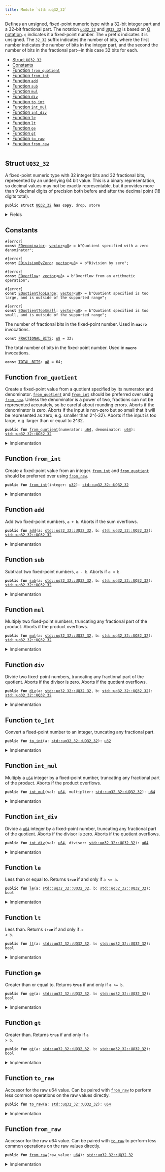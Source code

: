 ```yaml
---
title: Module `std::uq32_32`
---
```


Defines an unsigned, fixed-point numeric type with a 32-bit integer part and a 32-bit fractional
part. The notation <code><a href="../std/uq32_32.md#std_uq32_32">uq32_32</a></code> and <code><a href="../std/uq32_32.md#std_uq32_32_UQ32_32">UQ32_32</a></code> is based on
[Q notation](https://en.wikipedia.org/wiki/Q_(number_format)). <code>q</code> indicates it a fixed-point
number. The <code>u</code> prefix indicates it is unsigned. The <code>32_32</code> suffix indicates the number of
bits, where the first number indicates the number of bits in the integer part, and the second
the number of bits in the fractional part--in this case 32 bits for each.


-  [Struct `UQ32_32`](#std_uq32_32_UQ32_32)
-  [Constants](#@Constants_0)
-  [Function `from_quotient`](#std_uq32_32_from_quotient)
-  [Function `from_int`](#std_uq32_32_from_int)
-  [Function `add`](#std_uq32_32_add)
-  [Function `sub`](#std_uq32_32_sub)
-  [Function `mul`](#std_uq32_32_mul)
-  [Function `div`](#std_uq32_32_div)
-  [Function `to_int`](#std_uq32_32_to_int)
-  [Function `int_mul`](#std_uq32_32_int_mul)
-  [Function `int_div`](#std_uq32_32_int_div)
-  [Function `le`](#std_uq32_32_le)
-  [Function `lt`](#std_uq32_32_lt)
-  [Function `ge`](#std_uq32_32_ge)
-  [Function `gt`](#std_uq32_32_gt)
-  [Function `to_raw`](#std_uq32_32_to_raw)
-  [Function `from_raw`](#std_uq32_32_from_raw)


<pre><code></code></pre>



<a name="std_uq32_32_UQ32_32"></a>

## Struct `UQ32_32`

A fixed-point numeric type with 32 integer bits and 32 fractional bits, represented by an
underlying 64 bit value. This is a binary representation, so decimal values may not be exactly
representable, but it provides more than 9 decimal digits of precision both before and after the
decimal point (18 digits total).


<pre><code><b>public</b> <b>struct</b> <a href="../std/uq32_32.md#std_uq32_32_UQ32_32">UQ32_32</a> <b>has</b> <b>copy</b>, drop, store
</code></pre>



<details>
<summary>Fields</summary>


<dl>
<dt>
<code>0: <a href="../std/u64.md#std_u64">u64</a></code>
</dt>
<dd>
</dd>
</dl>


</details>

<a name="@Constants_0"></a>

## Constants


<a name="std_uq32_32_EDenominator"></a>



<pre><code>#[error]
<b>const</b> <a href="../std/uq32_32.md#std_uq32_32_EDenominator">EDenominator</a>: <a href="../std/vector.md#std_vector">vector</a>&lt;<a href="../std/u8.md#std_u8">u8</a>&gt; = b"Quotient specified with a zero denominator";
</code></pre>



<a name="std_uq32_32_EDivisionByZero"></a>



<pre><code>#[error]
<b>const</b> <a href="../std/uq32_32.md#std_uq32_32_EDivisionByZero">EDivisionByZero</a>: <a href="../std/vector.md#std_vector">vector</a>&lt;<a href="../std/u8.md#std_u8">u8</a>&gt; = b"Division by zero";
</code></pre>



<a name="std_uq32_32_EOverflow"></a>



<pre><code>#[error]
<b>const</b> <a href="../std/uq32_32.md#std_uq32_32_EOverflow">EOverflow</a>: <a href="../std/vector.md#std_vector">vector</a>&lt;<a href="../std/u8.md#std_u8">u8</a>&gt; = b"Overflow from an arithmetic operation";
</code></pre>



<a name="std_uq32_32_EQuotientTooLarge"></a>



<pre><code>#[error]
<b>const</b> <a href="../std/uq32_32.md#std_uq32_32_EQuotientTooLarge">EQuotientTooLarge</a>: <a href="../std/vector.md#std_vector">vector</a>&lt;<a href="../std/u8.md#std_u8">u8</a>&gt; = b"Quotient specified is too large, and is outside of the supported range";
</code></pre>



<a name="std_uq32_32_EQuotientTooSmall"></a>



<pre><code>#[error]
<b>const</b> <a href="../std/uq32_32.md#std_uq32_32_EQuotientTooSmall">EQuotientTooSmall</a>: <a href="../std/vector.md#std_vector">vector</a>&lt;<a href="../std/u8.md#std_u8">u8</a>&gt; = b"Quotient specified is too small, and is outside of the supported range";
</code></pre>



<a name="std_uq32_32_FRACTIONAL_BITS"></a>

The number of fractional bits in the fixed-point number. Used in <code><b>macro</b></code> invocations.


<pre><code><b>const</b> <a href="../std/uq32_32.md#std_uq32_32_FRACTIONAL_BITS">FRACTIONAL_BITS</a>: <a href="../std/u8.md#std_u8">u8</a> = 32;
</code></pre>



<a name="std_uq32_32_TOTAL_BITS"></a>

The total number of bits in the fixed-point number. Used in <code><b>macro</b></code> invocations.


<pre><code><b>const</b> <a href="../std/uq32_32.md#std_uq32_32_TOTAL_BITS">TOTAL_BITS</a>: <a href="../std/u8.md#std_u8">u8</a> = 64;
</code></pre>



<a name="std_uq32_32_from_quotient"></a>

## Function `from_quotient`

Create a fixed-point value from a quotient specified by its numerator and denominator.
<code><a href="../std/uq32_32.md#std_uq32_32_from_quotient">from_quotient</a></code> and <code><a href="../std/uq32_32.md#std_uq32_32_from_int">from_int</a></code> should be preferred over using <code><a href="../std/uq32_32.md#std_uq32_32_from_raw">from_raw</a></code>.
Unless the denominator is a power of two, fractions can not be represented accurately,
so be careful about rounding errors.
Aborts if the denominator is zero.
Aborts if the input is non-zero but so small that it will be represented as zero, e.g. smaller
than 2^{-32}.
Aborts if the input is too large, e.g. larger than or equal to 2^32.


<pre><code><b>public</b> <b>fun</b> <a href="../std/uq32_32.md#std_uq32_32_from_quotient">from_quotient</a>(numerator: <a href="../std/u64.md#std_u64">u64</a>, denominator: <a href="../std/u64.md#std_u64">u64</a>): <a href="../std/uq32_32.md#std_uq32_32_UQ32_32">std::uq32_32::UQ32_32</a>
</code></pre>



<details>
<summary>Implementation</summary>


<pre><code><b>public</b> <b>fun</b> <a href="../std/uq32_32.md#std_uq32_32_from_quotient">from_quotient</a>(numerator: <a href="../std/u64.md#std_u64">u64</a>, denominator: <a href="../std/u64.md#std_u64">u64</a>): <a href="../std/uq32_32.md#std_uq32_32_UQ32_32">UQ32_32</a> {
    <a href="../std/uq32_32.md#std_uq32_32_UQ32_32">UQ32_32</a>(<a href="../std/macros.md#std_macros_uq_from_quotient">std::macros::uq_from_quotient</a>!&lt;<a href="../std/u64.md#std_u64">u64</a>, <a href="../std/u128.md#std_u128">u128</a>&gt;(
        numerator,
        denominator,
        <a href="../std/u64.md#std_u64_max_value">std::u64::max_value</a>!(),
        <a href="../std/uq32_32.md#std_uq32_32_TOTAL_BITS">TOTAL_BITS</a>,
        <a href="../std/uq32_32.md#std_uq32_32_FRACTIONAL_BITS">FRACTIONAL_BITS</a>,
        <b>abort</b> <a href="../std/uq32_32.md#std_uq32_32_EDenominator">EDenominator</a>,
        <b>abort</b> <a href="../std/uq32_32.md#std_uq32_32_EQuotientTooSmall">EQuotientTooSmall</a>,
        <b>abort</b> <a href="../std/uq32_32.md#std_uq32_32_EQuotientTooLarge">EQuotientTooLarge</a>,
    ))
}
</code></pre>



</details>

<a name="std_uq32_32_from_int"></a>

## Function `from_int`

Create a fixed-point value from an integer.
<code><a href="../std/uq32_32.md#std_uq32_32_from_int">from_int</a></code> and <code><a href="../std/uq32_32.md#std_uq32_32_from_quotient">from_quotient</a></code> should be preferred over using <code><a href="../std/uq32_32.md#std_uq32_32_from_raw">from_raw</a></code>.


<pre><code><b>public</b> <b>fun</b> <a href="../std/uq32_32.md#std_uq32_32_from_int">from_int</a>(integer: <a href="../std/u32.md#std_u32">u32</a>): <a href="../std/uq32_32.md#std_uq32_32_UQ32_32">std::uq32_32::UQ32_32</a>
</code></pre>



<details>
<summary>Implementation</summary>


<pre><code><b>public</b> <b>fun</b> <a href="../std/uq32_32.md#std_uq32_32_from_int">from_int</a>(integer: <a href="../std/u32.md#std_u32">u32</a>): <a href="../std/uq32_32.md#std_uq32_32_UQ32_32">UQ32_32</a> {
    <a href="../std/uq32_32.md#std_uq32_32_UQ32_32">UQ32_32</a>(<a href="../std/macros.md#std_macros_uq_from_int">std::macros::uq_from_int</a>!(integer, <a href="../std/uq32_32.md#std_uq32_32_FRACTIONAL_BITS">FRACTIONAL_BITS</a>))
}
</code></pre>



</details>

<a name="std_uq32_32_add"></a>

## Function `add`

Add two fixed-point numbers, <code>a + b</code>.
Aborts if the sum overflows.


<pre><code><b>public</b> <b>fun</b> <a href="../std/uq32_32.md#std_uq32_32_add">add</a>(a: <a href="../std/uq32_32.md#std_uq32_32_UQ32_32">std::uq32_32::UQ32_32</a>, b: <a href="../std/uq32_32.md#std_uq32_32_UQ32_32">std::uq32_32::UQ32_32</a>): <a href="../std/uq32_32.md#std_uq32_32_UQ32_32">std::uq32_32::UQ32_32</a>
</code></pre>



<details>
<summary>Implementation</summary>


<pre><code><b>public</b> <b>fun</b> <a href="../std/uq32_32.md#std_uq32_32_add">add</a>(a: <a href="../std/uq32_32.md#std_uq32_32_UQ32_32">UQ32_32</a>, b: <a href="../std/uq32_32.md#std_uq32_32_UQ32_32">UQ32_32</a>): <a href="../std/uq32_32.md#std_uq32_32_UQ32_32">UQ32_32</a> {
    <a href="../std/uq32_32.md#std_uq32_32_UQ32_32">UQ32_32</a>(<a href="../std/macros.md#std_macros_uq_add">std::macros::uq_add</a>!&lt;<a href="../std/u64.md#std_u64">u64</a>, <a href="../std/u128.md#std_u128">u128</a>&gt;(
        a.0,
        b.0,
        <a href="../std/u64.md#std_u64_max_value">std::u64::max_value</a>!(),
        <b>abort</b> <a href="../std/uq32_32.md#std_uq32_32_EOverflow">EOverflow</a>,
    ))
}
</code></pre>



</details>

<a name="std_uq32_32_sub"></a>

## Function `sub`

Subtract two fixed-point numbers, <code>a - b</code>.
Aborts if <code>a &lt; b</code>.


<pre><code><b>public</b> <b>fun</b> <a href="../std/uq32_32.md#std_uq32_32_sub">sub</a>(a: <a href="../std/uq32_32.md#std_uq32_32_UQ32_32">std::uq32_32::UQ32_32</a>, b: <a href="../std/uq32_32.md#std_uq32_32_UQ32_32">std::uq32_32::UQ32_32</a>): <a href="../std/uq32_32.md#std_uq32_32_UQ32_32">std::uq32_32::UQ32_32</a>
</code></pre>



<details>
<summary>Implementation</summary>


<pre><code><b>public</b> <b>fun</b> <a href="../std/uq32_32.md#std_uq32_32_sub">sub</a>(a: <a href="../std/uq32_32.md#std_uq32_32_UQ32_32">UQ32_32</a>, b: <a href="../std/uq32_32.md#std_uq32_32_UQ32_32">UQ32_32</a>): <a href="../std/uq32_32.md#std_uq32_32_UQ32_32">UQ32_32</a> {
    <a href="../std/uq32_32.md#std_uq32_32_UQ32_32">UQ32_32</a>(<a href="../std/macros.md#std_macros_uq_sub">std::macros::uq_sub</a>!(a.0, b.0, <b>abort</b> <a href="../std/uq32_32.md#std_uq32_32_EOverflow">EOverflow</a>))
}
</code></pre>



</details>

<a name="std_uq32_32_mul"></a>

## Function `mul`

Multiply two fixed-point numbers, truncating any fractional part of the product.
Aborts if the product overflows.


<pre><code><b>public</b> <b>fun</b> <a href="../std/uq32_32.md#std_uq32_32_mul">mul</a>(a: <a href="../std/uq32_32.md#std_uq32_32_UQ32_32">std::uq32_32::UQ32_32</a>, b: <a href="../std/uq32_32.md#std_uq32_32_UQ32_32">std::uq32_32::UQ32_32</a>): <a href="../std/uq32_32.md#std_uq32_32_UQ32_32">std::uq32_32::UQ32_32</a>
</code></pre>



<details>
<summary>Implementation</summary>


<pre><code><b>public</b> <b>fun</b> <a href="../std/uq32_32.md#std_uq32_32_mul">mul</a>(a: <a href="../std/uq32_32.md#std_uq32_32_UQ32_32">UQ32_32</a>, b: <a href="../std/uq32_32.md#std_uq32_32_UQ32_32">UQ32_32</a>): <a href="../std/uq32_32.md#std_uq32_32_UQ32_32">UQ32_32</a> {
    <a href="../std/uq32_32.md#std_uq32_32_UQ32_32">UQ32_32</a>(<a href="../std/uq32_32.md#std_uq32_32_int_mul">int_mul</a>(a.0, b))
}
</code></pre>



</details>

<a name="std_uq32_32_div"></a>

## Function `div`

Divide two fixed-point numbers, truncating any fractional part of the quotient.
Aborts if the divisor is zero.
Aborts if the quotient overflows.


<pre><code><b>public</b> <b>fun</b> <a href="../std/uq32_32.md#std_uq32_32_div">div</a>(a: <a href="../std/uq32_32.md#std_uq32_32_UQ32_32">std::uq32_32::UQ32_32</a>, b: <a href="../std/uq32_32.md#std_uq32_32_UQ32_32">std::uq32_32::UQ32_32</a>): <a href="../std/uq32_32.md#std_uq32_32_UQ32_32">std::uq32_32::UQ32_32</a>
</code></pre>



<details>
<summary>Implementation</summary>


<pre><code><b>public</b> <b>fun</b> <a href="../std/uq32_32.md#std_uq32_32_div">div</a>(a: <a href="../std/uq32_32.md#std_uq32_32_UQ32_32">UQ32_32</a>, b: <a href="../std/uq32_32.md#std_uq32_32_UQ32_32">UQ32_32</a>): <a href="../std/uq32_32.md#std_uq32_32_UQ32_32">UQ32_32</a> {
    <a href="../std/uq32_32.md#std_uq32_32_UQ32_32">UQ32_32</a>(<a href="../std/uq32_32.md#std_uq32_32_int_div">int_div</a>(a.0, b))
}
</code></pre>



</details>

<a name="std_uq32_32_to_int"></a>

## Function `to_int`

Convert a fixed-point number to an integer, truncating any fractional part.


<pre><code><b>public</b> <b>fun</b> <a href="../std/uq32_32.md#std_uq32_32_to_int">to_int</a>(a: <a href="../std/uq32_32.md#std_uq32_32_UQ32_32">std::uq32_32::UQ32_32</a>): <a href="../std/u32.md#std_u32">u32</a>
</code></pre>



<details>
<summary>Implementation</summary>


<pre><code><b>public</b> <b>fun</b> <a href="../std/uq32_32.md#std_uq32_32_to_int">to_int</a>(a: <a href="../std/uq32_32.md#std_uq32_32_UQ32_32">UQ32_32</a>): <a href="../std/u32.md#std_u32">u32</a> {
    <a href="../std/macros.md#std_macros_uq_to_int">std::macros::uq_to_int</a>!(a.0, <a href="../std/uq32_32.md#std_uq32_32_FRACTIONAL_BITS">FRACTIONAL_BITS</a>)
}
</code></pre>



</details>

<a name="std_uq32_32_int_mul"></a>

## Function `int_mul`

Multiply a <code><a href="../std/u64.md#std_u64">u64</a></code> integer by a fixed-point number, truncating any fractional part of the product.
Aborts if the product overflows.


<pre><code><b>public</b> <b>fun</b> <a href="../std/uq32_32.md#std_uq32_32_int_mul">int_mul</a>(val: <a href="../std/u64.md#std_u64">u64</a>, multiplier: <a href="../std/uq32_32.md#std_uq32_32_UQ32_32">std::uq32_32::UQ32_32</a>): <a href="../std/u64.md#std_u64">u64</a>
</code></pre>



<details>
<summary>Implementation</summary>


<pre><code><b>public</b> <b>fun</b> <a href="../std/uq32_32.md#std_uq32_32_int_mul">int_mul</a>(val: <a href="../std/u64.md#std_u64">u64</a>, multiplier: <a href="../std/uq32_32.md#std_uq32_32_UQ32_32">UQ32_32</a>): <a href="../std/u64.md#std_u64">u64</a> {
    <a href="../std/macros.md#std_macros_uq_int_mul">std::macros::uq_int_mul</a>!&lt;<a href="../std/u64.md#std_u64">u64</a>, <a href="../std/u128.md#std_u128">u128</a>&gt;(
        val,
        multiplier.0,
        <a href="../std/u64.md#std_u64_max_value">std::u64::max_value</a>!(),
        <a href="../std/uq32_32.md#std_uq32_32_FRACTIONAL_BITS">FRACTIONAL_BITS</a>,
        <b>abort</b> <a href="../std/uq32_32.md#std_uq32_32_EOverflow">EOverflow</a>,
    )
}
</code></pre>



</details>

<a name="std_uq32_32_int_div"></a>

## Function `int_div`

Divide a <code><a href="../std/u64.md#std_u64">u64</a></code> integer by a fixed-point number, truncating any fractional part of the quotient.
Aborts if the divisor is zero.
Aborts if the quotient overflows.


<pre><code><b>public</b> <b>fun</b> <a href="../std/uq32_32.md#std_uq32_32_int_div">int_div</a>(val: <a href="../std/u64.md#std_u64">u64</a>, divisor: <a href="../std/uq32_32.md#std_uq32_32_UQ32_32">std::uq32_32::UQ32_32</a>): <a href="../std/u64.md#std_u64">u64</a>
</code></pre>



<details>
<summary>Implementation</summary>


<pre><code><b>public</b> <b>fun</b> <a href="../std/uq32_32.md#std_uq32_32_int_div">int_div</a>(val: <a href="../std/u64.md#std_u64">u64</a>, divisor: <a href="../std/uq32_32.md#std_uq32_32_UQ32_32">UQ32_32</a>): <a href="../std/u64.md#std_u64">u64</a> {
    <a href="../std/macros.md#std_macros_uq_int_div">std::macros::uq_int_div</a>!&lt;<a href="../std/u64.md#std_u64">u64</a>, <a href="../std/u128.md#std_u128">u128</a>&gt;(
        val,
        divisor.0,
        <a href="../std/u64.md#std_u64_max_value">std::u64::max_value</a>!(),
        <a href="../std/uq32_32.md#std_uq32_32_FRACTIONAL_BITS">FRACTIONAL_BITS</a>,
        <b>abort</b> <a href="../std/uq32_32.md#std_uq32_32_EDivisionByZero">EDivisionByZero</a>,
        <b>abort</b> <a href="../std/uq32_32.md#std_uq32_32_EOverflow">EOverflow</a>,
    )
}
</code></pre>



</details>

<a name="std_uq32_32_le"></a>

## Function `le`

Less than or equal to. Returns <code><b>true</b></code> if and only if <code>a &lt;= a</code>.


<pre><code><b>public</b> <b>fun</b> <a href="../std/uq32_32.md#std_uq32_32_le">le</a>(a: <a href="../std/uq32_32.md#std_uq32_32_UQ32_32">std::uq32_32::UQ32_32</a>, b: <a href="../std/uq32_32.md#std_uq32_32_UQ32_32">std::uq32_32::UQ32_32</a>): bool
</code></pre>



<details>
<summary>Implementation</summary>


<pre><code><b>public</b> <b>fun</b> <a href="../std/uq32_32.md#std_uq32_32_le">le</a>(a: <a href="../std/uq32_32.md#std_uq32_32_UQ32_32">UQ32_32</a>, b: <a href="../std/uq32_32.md#std_uq32_32_UQ32_32">UQ32_32</a>): bool {
    a.0 &lt;= b.0
}
</code></pre>



</details>

<a name="std_uq32_32_lt"></a>

## Function `lt`

Less than. Returns <code><b>true</b></code> if and only if <code>a &lt; b</code>.


<pre><code><b>public</b> <b>fun</b> <a href="../std/uq32_32.md#std_uq32_32_lt">lt</a>(a: <a href="../std/uq32_32.md#std_uq32_32_UQ32_32">std::uq32_32::UQ32_32</a>, b: <a href="../std/uq32_32.md#std_uq32_32_UQ32_32">std::uq32_32::UQ32_32</a>): bool
</code></pre>



<details>
<summary>Implementation</summary>


<pre><code><b>public</b> <b>fun</b> <a href="../std/uq32_32.md#std_uq32_32_lt">lt</a>(a: <a href="../std/uq32_32.md#std_uq32_32_UQ32_32">UQ32_32</a>, b: <a href="../std/uq32_32.md#std_uq32_32_UQ32_32">UQ32_32</a>): bool {
    a.0 &lt; b.0
}
</code></pre>



</details>

<a name="std_uq32_32_ge"></a>

## Function `ge`

Greater than or equal to. Returns <code><b>true</b></code> if and only if <code>a &gt;= b</code>.


<pre><code><b>public</b> <b>fun</b> <a href="../std/uq32_32.md#std_uq32_32_ge">ge</a>(a: <a href="../std/uq32_32.md#std_uq32_32_UQ32_32">std::uq32_32::UQ32_32</a>, b: <a href="../std/uq32_32.md#std_uq32_32_UQ32_32">std::uq32_32::UQ32_32</a>): bool
</code></pre>



<details>
<summary>Implementation</summary>


<pre><code><b>public</b> <b>fun</b> <a href="../std/uq32_32.md#std_uq32_32_ge">ge</a>(a: <a href="../std/uq32_32.md#std_uq32_32_UQ32_32">UQ32_32</a>, b: <a href="../std/uq32_32.md#std_uq32_32_UQ32_32">UQ32_32</a>): bool {
    a.0 &gt;= b.0
}
</code></pre>



</details>

<a name="std_uq32_32_gt"></a>

## Function `gt`

Greater than. Returns <code><b>true</b></code> if and only if <code>a &gt; b</code>.


<pre><code><b>public</b> <b>fun</b> <a href="../std/uq32_32.md#std_uq32_32_gt">gt</a>(a: <a href="../std/uq32_32.md#std_uq32_32_UQ32_32">std::uq32_32::UQ32_32</a>, b: <a href="../std/uq32_32.md#std_uq32_32_UQ32_32">std::uq32_32::UQ32_32</a>): bool
</code></pre>



<details>
<summary>Implementation</summary>


<pre><code><b>public</b> <b>fun</b> <a href="../std/uq32_32.md#std_uq32_32_gt">gt</a>(a: <a href="../std/uq32_32.md#std_uq32_32_UQ32_32">UQ32_32</a>, b: <a href="../std/uq32_32.md#std_uq32_32_UQ32_32">UQ32_32</a>): bool {
    a.0 &gt; b.0
}
</code></pre>



</details>

<a name="std_uq32_32_to_raw"></a>

## Function `to_raw`

Accessor for the raw u64 value. Can be paired with <code><a href="../std/uq32_32.md#std_uq32_32_from_raw">from_raw</a></code> to perform less common operations
on the raw values directly.


<pre><code><b>public</b> <b>fun</b> <a href="../std/uq32_32.md#std_uq32_32_to_raw">to_raw</a>(a: <a href="../std/uq32_32.md#std_uq32_32_UQ32_32">std::uq32_32::UQ32_32</a>): <a href="../std/u64.md#std_u64">u64</a>
</code></pre>



<details>
<summary>Implementation</summary>


<pre><code><b>public</b> <b>fun</b> <a href="../std/uq32_32.md#std_uq32_32_to_raw">to_raw</a>(a: <a href="../std/uq32_32.md#std_uq32_32_UQ32_32">UQ32_32</a>): <a href="../std/u64.md#std_u64">u64</a> {
    a.0
}
</code></pre>



</details>

<a name="std_uq32_32_from_raw"></a>

## Function `from_raw`

Accessor for the raw u64 value. Can be paired with <code><a href="../std/uq32_32.md#std_uq32_32_to_raw">to_raw</a></code> to perform less common operations
on the raw values directly.


<pre><code><b>public</b> <b>fun</b> <a href="../std/uq32_32.md#std_uq32_32_from_raw">from_raw</a>(raw_value: <a href="../std/u64.md#std_u64">u64</a>): <a href="../std/uq32_32.md#std_uq32_32_UQ32_32">std::uq32_32::UQ32_32</a>
</code></pre>



<details>
<summary>Implementation</summary>


<pre><code><b>public</b> <b>fun</b> <a href="../std/uq32_32.md#std_uq32_32_from_raw">from_raw</a>(raw_value: <a href="../std/u64.md#std_u64">u64</a>): <a href="../std/uq32_32.md#std_uq32_32_UQ32_32">UQ32_32</a> {
    <a href="../std/uq32_32.md#std_uq32_32_UQ32_32">UQ32_32</a>(raw_value)
}
</code></pre>



</details>
